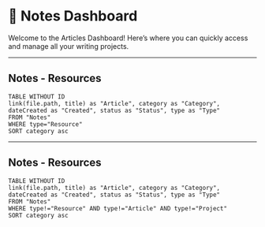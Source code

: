 # 📝 Notes Dashboard

Welcome to the Articles Dashboard! Here’s where you can quickly access and manage all your writing projects.

---
## Notes - Resources
```dataview
TABLE WITHOUT ID  
link(file.path, title) as "Article", category as "Category", dateCreated as "Created", status as "Status", type as "Type"
FROM "Notes"
WHERE type="Resource"
SORT category asc
```
---
## Notes - Resources
```dataview
TABLE WITHOUT ID  
link(file.path, title) as "Article", category as "Category", dateCreated as "Created", status as "Status", type as "Type"
FROM "Notes"
WHERE type!="Resource" AND type!="Article" AND type!="Project"
SORT category asc
```